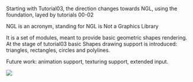 Starting with Tutorial03, the direction changes towards NGL, 
using the foundation, layed by tutorials 00-02

NGL is an acronym, standing for NGL is Not a Graphics Library

It is a set of modules, meant to provide basic geometric shapes rendering.
At the stage of tutorial03 basic Shapes drawing support is introduced: triangles,
rectangles, circles and polylines.

Future work:  animation support, texturing support, extended input.

![](https://raw.github.com/madjestic/Haskell-OpenGL-Tutorial/master/tutorial03/NGL.png)
